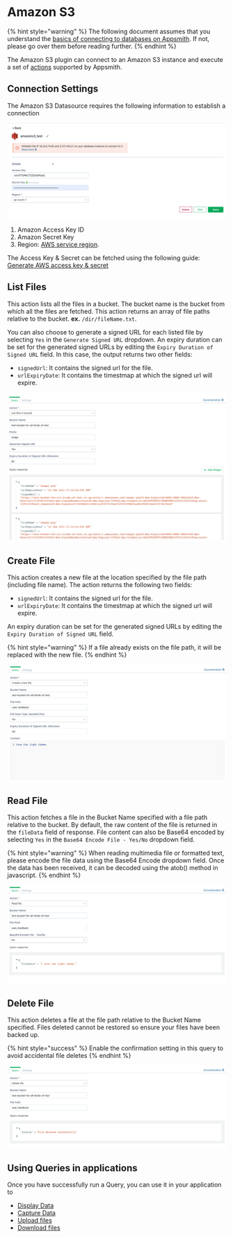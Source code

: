 # Amazon S3

{% hint style="warning" %}
The following document assumes that you understand the [basics of connecting to databases on Appsmith](../core-concepts/connecting-to-data-sources/connecting-to-databases/). If not, please go over them before reading further.
{% endhint %}

The Amazon S3 plugin can connect to an Amazon S3 instance and execute a set of [actions](querying-amazon-s3.md#supported-actions) supported by Appsmith.

## Connection Settings

The Amazon S3 Datasource requires the following information to establish a connection

![Click to expand](../.gitbook/assets/amazon_s3_create_datasource.png)

1. Amazon Access Key ID
2. Amazon Secret Key
3. Region: [AWS service region](https://docs.aws.amazon.com/general/latest/gr/rande.html).

The Access Key & Secret can be fetched using the following guide: [Generate AWS access key & secret](https://docs.aws.amazon.com/general/latest/gr/aws-sec-cred-types.html#access-keys-and-secret-access-keys)

## List Files

This action lists all the files in a bucket. The bucket name is the bucket from which all the files are fetched. 
This action returns an array of file paths relative to the bucket. **ex.** `/dir/fileName.txt`. 

You can also choose to generate a signed URL for each listed file by selecting `Yes` in the `Generate Signed URL` 
dropdown. An expiry duration can be set for the generated signed URLs by editing the `Expiry Duration of Signed URL` 
field.
In this case, the output returns 
two other fields:

- `signedUrl`: It contains the signed url for the file.
- `urlExpiryDate`: It contains the timestmap at which the signed url will expire. 

![Click to expand](../.gitbook/assets/amazon_s3_list_query.png)

## Create File

This action creates a new file at the location specified by the file path \(including file name\). The action 
returns the following two fields:

- `signedUrl`: It contains the signed url for the file.
- `urlExpiryDate`: It contains the timestmap at which the signed url will expire.

An expiry duration can be set for the generated signed URLs by editing the `Expiry Duration of Signed URL`
field.

{% hint style="warning" %}
If a file already exists on the file path, it will be replaced with the new file. 
{% endhint %}

![](../.gitbook/assets/create-file.png)

## Read File

This action fetches a file in the Bucket Name specified with a file path relative to the bucket. By default, the raw 
content of the file is returned in the `fileData` field of response. File content can also be Base64 encoded by 
selecting `Yes` in the `Base64 Encode File - Yes/No` dropdown field.

{% hint style="warning" %}
When reading multimedia file or formatted text, please encode the file data using the Base64 Encode dropdown 
field. Once the data has been received, it can be decoded using the atob() method in javascript.
{% endhint %}

![Click to expand](../.gitbook/assets/amazon_s3_read_query.png)

## Delete File

This action deletes a file at the file path relative to the Bucket Name specified. Files deleted cannot be restored so ensure your files have been backed up.

{% hint style="success" %}
Enable the confirmation setting in this query to avoid accidental file deletes
{% endhint %}

![Click to expand](../.gitbook/assets/amazon_s3_delete_query.png)

## Using Queries in applications

Once you have successfully run a Query, you can use it in your application to

* [Display Data](../core-concepts/displaying-data-read/)
* [Capture Data](../core-concepts/capturing-data-write/)
* [Upload files](https://docs.appsmith.com/how-to-guides/how-to-upload-to-s3)
* [Download files](https://docs.appsmith.com/how-to-guides/how-to-upload-to-s3#downloading-files)

